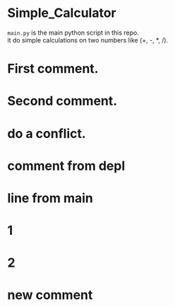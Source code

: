 # Simple_Calculator

`main.py` is the main python script in this repo. <br>
it do simple calculations on two numbers like (+, -, *, /).

# First comment.
# Second comment.
# do a conflict.
# comment from depl

# line from main
# 1 
# 2
# new comment